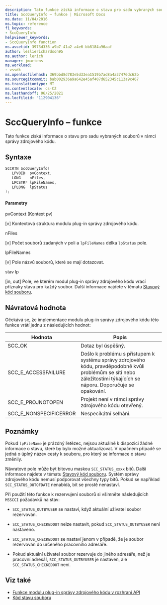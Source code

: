 ```yaml
---
description: Tato funkce získá informace o stavu pro sadu vybraných souborů v rámci správy zdrojového kódu.
title: SccQueryInfo – funkce | Microsoft Docs
ms.date: 11/04/2016
ms.topic: reference
f1_keywords:
- SccQueryInfo
helpviewer_keywords:
- SccQueryInfo function
ms.assetid: 3973d336-a9b7-41a2-a4e6-bb8184a96aaf
author: leslierichardson95
ms.author: lerich
manager: jmartens
ms.workload:
- vssdk
ms.openlocfilehash: 369bbd8d783e5d33ea1519b7ad8a4a37476dc62b
ms.sourcegitcommit: bab002936a9a642e45af407d652345c113a9c467
ms.translationtype: MT
ms.contentlocale: cs-CZ
ms.lasthandoff: 06/25/2021
ms.locfileid: "112904136"
---
```

# <a name="sccqueryinfo-function"></a>SccQueryInfo – funkce
Tato funkce získá informace o stavu pro sadu vybraných souborů v rámci správy zdrojového kódu.

## <a name="syntax"></a>Syntaxe

```cpp
SCCRTN SccQueryInfo(
   LPVOID  pvContext,
   LONG    nFiles,
   LPCSTR* lpFileNames,
   LPLONG  lpStatus
);
```

#### <a name="parameters"></a>Parametry
 pvContext (Kontext pv)

[v] Kontextová struktura modulu plug-in správy zdrojového kódu.

 nFiles

[v] Počet souborů zadaných v poli a `lpFileNames` délka `lpStatus` pole.

 lpFileNames

[v] Pole názvů souborů, které se mají dotazovat.

 stav lp

[in, out] Pole, ve kterém modul plug-in správy zdrojového kódu vrací příznaky stavu pro každý soubor. Další informace najdete v tématu [Stavový kód souboru](../extensibility/file-status-code-enumerator.md).

## <a name="return-value"></a>Návratová hodnota
 Očekává se, že implementace modulu plug-in správy zdrojového kódu této funkce vrátí jednu z následujících hodnot:

|Hodnota|Popis|
|-----------|-----------------|
|SCC_OK|Dotaz byl úspěšný.|
|SCC_E_ACCESSFAILURE|Došlo k problému s přístupem k systému správy zdrojového kódu, pravděpodobně kvůli problémům se sítí nebo záležitostimi týkajících se náporu. Doporučuje se opakování.|
|SCC_E_PROJNOTOPEN|Projekt není v rámci správy zdrojového kódu otevřený.|
|SCC_E_NONSPECIFICERROR|Nespecikátní selhání.|

## <a name="remarks"></a>Poznámky
 Pokud `lpFileName` je prázdný řetězec, nejsou aktuálně k dispozici žádné informace o stavu, které by bylo možné aktualizovat. V opačném případě se jedná o úplný název cesty k souboru, pro který se informace o stavu změnily.

 Návratové pole může být bitovou maskou `SCC_STATUS_xxxx` bitů. Další informace najdete v tématu [Stavový kód souboru](../extensibility/file-status-code-enumerator.md). Systém správy zdrojového kódu nemusí podporovat všechny typy bitů. Pokud se například `SCC_STATUS_OUTOFDATE` nenabídá, bit se prostě nenastaví.

 Při použití této funkce k rezervujení souborů si všimněte následujících `MSSCCI` požadavků na stav:

- `SCC_STATUS_OUTBYUSER` se nastaví, když aktuální uživatel soubor rezervován.

- `SCC_STATUS_CHECKEDOUT` nelze nastavit, pokud `SCC_STATUS_OUTBYUSER` není nastaveno.

- `SCC_STATUS_CHECKEDOUT` se nastaví jenom v případě, že je soubor rezervován do určeného pracovního adresáře.

- Pokud aktuální uživatel soubor rezervuje do jiného adresáře, než je pracovní adresář, `SCC_STATUS_OUTBYUSER` je nastaven, ale `SCC_STATUS_CHECKEDOUT` není.

## <a name="see-also"></a>Viz také
- [Funkce modulu plug-in správy zdrojového kódu v rozhraní API](../extensibility/source-control-plug-in-api-functions.md)
- [Kód stavu souboru](../extensibility/file-status-code-enumerator.md)

